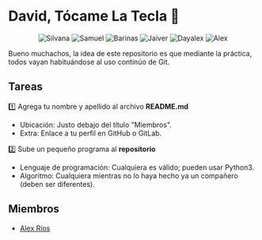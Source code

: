 # David, Tócame La Tecla 🥵️

<div align='center'>
	<img decoding="async" src="https://img.shields.io/badge/Silvana-FDD835?style=for-the-badge" alt="Silvana">
	<img decoding="async" src="https://img.shields.io/badge/Samuel-FDD835?style=for-the-badge" alt="Samuel">
	<img decoding="async" src="https://img.shields.io/badge/Barinas-1976D2?style=for-the-badge" alt="Barinas">
	<img decoding="async" src="https://img.shields.io/badge/Jaiver-1976D2?style=for-the-badge" alt="Jaiver">
	<img decoding="async" src="https://img.shields.io/badge/Dayalex-F44336?style=for-the-badge" alt="Dayalex">
	<img decoding="async" src="https://img.shields.io/badge/Alex-F44336?style=for-the-badge" alt="Alex">
</div>

Bueno muchachos, la idea de este repositorio es que mediante la práctica, todos vayan habituándose al uso continúo de Git.

## Tareas

1️⃣ Agrega tu nombre y apellido al archivo **README.md**

- Ubicación: Justo debajo del título "Miembros".
- Extra: Enlace a tu perfil en GitHub o GitLab.

2️⃣ Sube un pequeño programa al **repositorio**

- Lenguaje de programación: Cualquiera es válido; pueden usar Python3.
- Algoritmo: Cualquiera mientras no lo haya hecho ya un compañero (deben ser diferentes).

## Miembros

- [Alex Ríos](https://github.com/dev-alexrios/)
